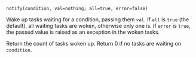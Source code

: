 ```
notify(condition, val=nothing; all=true, error=false)
```

Wake up tasks waiting for a condition, passing them `val`. If `all` is `true` (the default), all waiting tasks are woken, otherwise only one is. If `error` is `true`, the passed value is raised as an exception in the woken tasks.

Return the count of tasks woken up. Return 0 if no tasks are waiting on `condition`.
